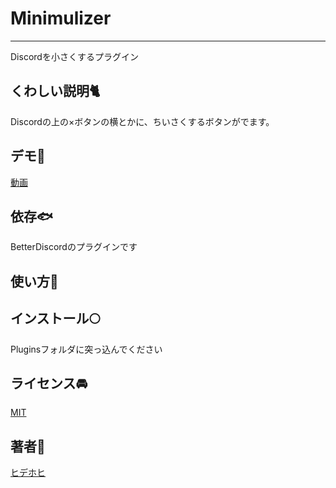 # Minimulizer
---------------------------------------
Discordを小さくするプラグイン

## くわしい説明🐈
Discordの上の×ボタンの横とかに、ちいさくするボタンがでます。

## デモ🐠

[動画](https://i.gyazo.com/e6ace9cbf56e97d605e6deba7dc87fbe.gif)

<!-- ## VS.🍣 -->

## 依存🐟
BetterDiscordのプラグインです  

## 使い方🍚
## インストール🌕
Pluginsフォルダに突っ込んでください
## ライセンス🚘

[MIT](https://github.com/tcnksm/tool/blob/master/LICENCE)

## 著者👮
[ヒデホヒ](http://pekko1215.hatenablog.com/)